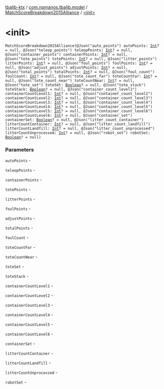 [tbalib-ktx](../../index.md) / [com.npmanos.tbalib.model](../index.md) / [MatchScoreBreakdown2015Alliance](index.md) / [&lt;init&gt;](./-init-.md)

# &lt;init&gt;

`MatchScoreBreakdown2015Alliance(@Json("auto_points") autoPoints: `[`Int`](https://kotlinlang.org/api/latest/jvm/stdlib/kotlin/-int/index.html)`? = null, @Json("teleop_points") teleopPoints: `[`Int`](https://kotlinlang.org/api/latest/jvm/stdlib/kotlin/-int/index.html)`? = null, @Json("container_points") containerPoints: `[`Int`](https://kotlinlang.org/api/latest/jvm/stdlib/kotlin/-int/index.html)`? = null, @Json("tote_points") totePoints: `[`Int`](https://kotlinlang.org/api/latest/jvm/stdlib/kotlin/-int/index.html)`? = null, @Json("litter_points") litterPoints: `[`Int`](https://kotlinlang.org/api/latest/jvm/stdlib/kotlin/-int/index.html)`? = null, @Json("foul_points") foulPoints: `[`Int`](https://kotlinlang.org/api/latest/jvm/stdlib/kotlin/-int/index.html)`? = null, @Json("adjust_points") adjustPoints: `[`Int`](https://kotlinlang.org/api/latest/jvm/stdlib/kotlin/-int/index.html)`? = null, @Json("total_points") totalPoints: `[`Int`](https://kotlinlang.org/api/latest/jvm/stdlib/kotlin/-int/index.html)`? = null, @Json("foul_count") foulCount: `[`Int`](https://kotlinlang.org/api/latest/jvm/stdlib/kotlin/-int/index.html)`? = null, @Json("tote_count_far") toteCountFar: `[`Int`](https://kotlinlang.org/api/latest/jvm/stdlib/kotlin/-int/index.html)`? = null, @Json("tote_count_near") toteCountNear: `[`Int`](https://kotlinlang.org/api/latest/jvm/stdlib/kotlin/-int/index.html)`? = null, @Json("tote_set") toteSet: `[`Boolean`](https://kotlinlang.org/api/latest/jvm/stdlib/kotlin/-boolean/index.html)`? = null, @Json("tote_stack") toteStack: `[`Boolean`](https://kotlinlang.org/api/latest/jvm/stdlib/kotlin/-boolean/index.html)`? = null, @Json("container_count_level1") containerCountLevel1: `[`Int`](https://kotlinlang.org/api/latest/jvm/stdlib/kotlin/-int/index.html)`? = null, @Json("container_count_level2") containerCountLevel2: `[`Int`](https://kotlinlang.org/api/latest/jvm/stdlib/kotlin/-int/index.html)`? = null, @Json("container_count_level3") containerCountLevel3: `[`Int`](https://kotlinlang.org/api/latest/jvm/stdlib/kotlin/-int/index.html)`? = null, @Json("container_count_level4") containerCountLevel4: `[`Int`](https://kotlinlang.org/api/latest/jvm/stdlib/kotlin/-int/index.html)`? = null, @Json("container_count_level5") containerCountLevel5: `[`Int`](https://kotlinlang.org/api/latest/jvm/stdlib/kotlin/-int/index.html)`? = null, @Json("container_count_level6") containerCountLevel6: `[`Int`](https://kotlinlang.org/api/latest/jvm/stdlib/kotlin/-int/index.html)`? = null, @Json("container_set") containerSet: `[`Boolean`](https://kotlinlang.org/api/latest/jvm/stdlib/kotlin/-boolean/index.html)`? = null, @Json("litter_count_container") litterCountContainer: `[`Int`](https://kotlinlang.org/api/latest/jvm/stdlib/kotlin/-int/index.html)`? = null, @Json("litter_count_landfill") litterCountLandfill: `[`Int`](https://kotlinlang.org/api/latest/jvm/stdlib/kotlin/-int/index.html)`? = null, @Json("litter_count_unprocessed") litterCountUnprocessed: `[`Int`](https://kotlinlang.org/api/latest/jvm/stdlib/kotlin/-int/index.html)`? = null, @Json("robot_set") robotSet: `[`Boolean`](https://kotlinlang.org/api/latest/jvm/stdlib/kotlin/-boolean/index.html)`? = null)`

### Parameters

`autoPoints` -

`teleopPoints` -

`containerPoints` -

`totePoints` -

`litterPoints` -

`foulPoints` -

`adjustPoints` -

`totalPoints` -

`foulCount` -

`toteCountFar` -

`toteCountNear` -

`toteSet` -

`toteStack` -

`containerCountLevel1` -

`containerCountLevel2` -

`containerCountLevel3` -

`containerCountLevel4` -

`containerCountLevel5` -

`containerCountLevel6` -

`containerSet` -

`litterCountContainer` -

`litterCountLandfill` -

`litterCountUnprocessed` -

`robotSet` - 
